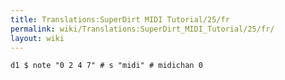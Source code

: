 ```yaml
---
title: Translations:SuperDirt MIDI Tutorial/25/fr
permalink: wiki/Translations:SuperDirt_MIDI_Tutorial/25/fr/
layout: wiki
---
```


    d1 $ note "0 2 4 7" # s "midi" # midichan 0
